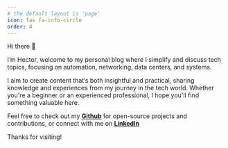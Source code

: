 ```yaml
---
# the default layout is 'page'
icon: fas fa-info-circle
order: 4
---
```


<!-- > Add Markdown syntax content to file `_tabs/about.md`{: .filepath } and it will show up on this page.
{: .prompt-tip } -->


Hi there 👋

I’m Hector, welcome to my personal blog where I simplify and discuss tech topics, focusing on automation, networking, data centers, and systems.

I aim to create content that’s both insightful and practical, sharing knowledge and experiences from my journey in the tech world. Whether you're a beginner or an experienced professional, I hope you'll find something valuable here.

Feel free to check out my [**Github**](<https://github.com/mccloudiii>) for open-source projects and contributions, or connect with me on [**LinkedIn**](<https://www.linkedin.com/in/hector-alonso-64bb371b/>)

Thanks for visiting!